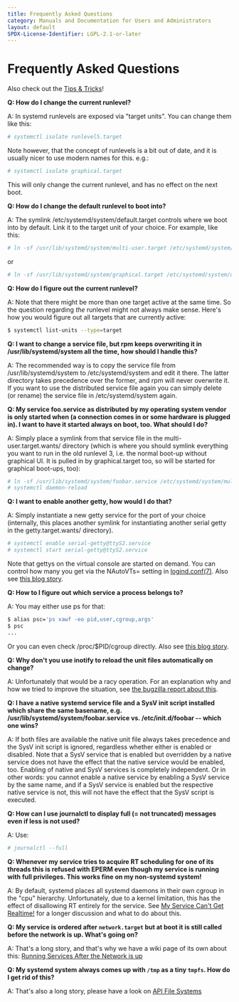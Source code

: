 ```yaml
---
title: Frequently Asked Questions
category: Manuals and Documentation for Users and Administrators
layout: default
SPDX-License-Identifier: LGPL-2.1-or-later
---
```


# Frequently Asked Questions

Also check out the [Tips & Tricks](/TIPS_AND_TRICKS)!

**Q: How do I change the current runlevel?**

A: In systemd runlevels are exposed via "target units". You can change them like this:

```sh
# systemctl isolate runlevel5.target
```

Note however, that the concept of runlevels is a bit out of date, and it is usually nicer to use modern names for this. e.g.:

```sh
# systemctl isolate graphical.target
```

This will only change the current runlevel, and has no effect on the next boot.

**Q: How do I change the default runlevel to boot into?**

A: The symlink /etc/systemd/system/default.target controls where we boot into by default. Link it to the target unit of your choice. For example, like this:

```sh
# ln -sf /usr/lib/systemd/system/multi-user.target /etc/systemd/system/default.target
```

or

```sh
# ln -sf /usr/lib/systemd/system/graphical.target /etc/systemd/system/default.target
```

**Q: How do I figure out the current runlevel?**

A: Note that there might be more than one target active at the same time. So the question regarding _the_ runlevel might not always make sense. Here's how you would figure out all targets that are currently active:

```sh
$ systemctl list-units --type=target
```

**Q: I want to change a service file, but rpm keeps overwriting it in /usr/lib/systemd/system all the time, how should I handle this?**

A: The recommended way is to copy the service file from /usr/lib/systemd/system to /etc/systemd/system and edit it there. The latter directory takes precedence over the former, and rpm will never overwrite it. If you want to use the distributed service file again you can simply delete (or rename) the service file in /etc/systemd/system again.

**Q: My service foo.service as distributed by my operating system vendor is only started when (a connection comes in or some hardware is plugged in). I want to have it started always on boot, too. What should I do?**

A: Simply place a symlink from that service file in the multi-user.target.wants/ directory (which is where you should symlink everything you want to run in the old runlevel 3, i.e. the normal boot-up without graphical UI. It is pulled in by graphical.target too, so will be started for graphical boot-ups, too):

```sh
# ln -sf /usr/lib/systemd/system/foobar.service /etc/systemd/system/multi-user.target.wants/foobar.service
# systemctl daemon-reload
```

**Q: I want to enable another getty, how would I do that?**

A: Simply instantiate a new getty service for the port of your choice (internally, this places another symlink for instantiating another serial getty in the getty.target.wants/ directory).
```sh
# systemctl enable serial-getty@ttyS2.service
# systemctl start serial-getty@ttyS2.service
```

Note that gettys on the virtual console are started on demand. You can control how many you get via the NAutoVTs= setting in [logind.conf(7)](http://www.freedesktop.org/software/systemd/man/systemd-logind.service).
Also see [this blog story](http://0pointer.de/blog/projects/serial-console.html).

**Q: How to I figure out which service a process belongs to?**

A: You may either use ps for that:

```sh
$ alias psc='ps xawf -eo pid,user,cgroup,args'
$ psc
...
```

Or you can even check /proc/$PID/cgroup directly. Also see [this blog story](http://0pointer.de/blog/projects/systemd-for-admins-2.html).

**Q: Why don't you use inotify to reload the unit files automatically on change?**

A: Unfortunately that would be a racy operation. For an explanation why and how we tried to improve the situation, see [the bugzilla report about this](https://bugzilla.redhat.com/show_bug.cgi?id=615527).

**Q: I have a native systemd service file and a SysV init script installed which share the same basename, e.g. /usr/lib/systemd/system/foobar.service vs. /etc/init.d/foobar -- which one wins?**

A: If both files are available the native unit file always takes precedence and the SysV init script is ignored, regardless whether either is enabled or disabled. Note that a SysV service that is enabled but overridden by a native service does not have the effect that the native service would be enabled, too. Enabling of native and SysV services is completely independent. Or in other words: you cannot enable a native service by enabling a SysV service by the same name, and if a SysV service is enabled but the respective native service is not, this will not have the effect that the SysV script is executed.

**Q: How can I use journalctl to display full (= not truncated) messages even if less is not used?**

A: Use:

```sh
# journalctl --full
```


**Q: Whenever my service tries to acquire RT scheduling for one of its threads this is refused with EPERM even though my service is running with full privileges. This works fine on my non-systemd system!**

A: By default, systemd places all systemd daemons in their own cgroup in the "cpu" hierarchy. Unfortunately, due to a kernel limitation, this has the effect of disallowing RT entirely for the service. See [My Service Can't Get Realtime!](/MY_SERVICE_CANT_GET_REALTIME) for a longer discussion and what to do about this.

**Q: My service is ordered after `network.target` but at boot it is still called before the network is up. What's going on?**

A: That's a long story, and that's why we have a wiki page of its own about this: [Running Services After the Network is up](/NETWORK_ONLINE)

**Q: My systemd system always comes up with `/tmp` as a tiny `tmpfs`. How do I get rid of this?**

A: That's also a long story, please have a look on [API File Systems](/API_FILE_SYSTEMS)
